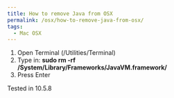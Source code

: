 ```yaml
---
title: How to remove Java from OSX
permalink: /osx/how-to-remove-java-from-osx/
tags:
  - Mac OSX
---
```

  1. Open Terminal (/Utilities/Terminal)
  2. Type in: **sudo rm -rf /System/Library/Frameworks/JavaVM.framework/**
  3. Press Enter

Tested in 10.5.8
